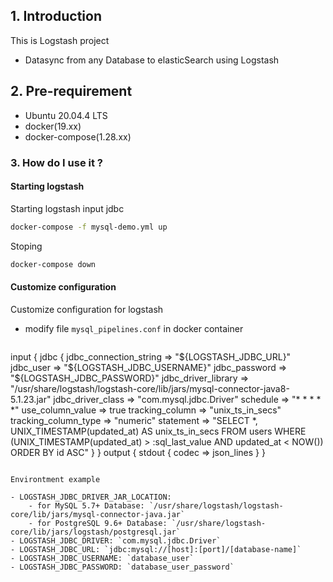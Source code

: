 
## 1. Introduction
This is Logstash project

- Datasync from any Database to elasticSearch using Logstash
## 2. Pre-requirement

- Ubuntu 20.04.4 LTS
- docker(19.xx)
- docker-compose(1.28.xx)


### 3. How do I use it ? ###

#### Starting logstash 

Starting logstash input jdbc

```bash
docker-compose -f mysql-demo.yml up
```

Stoping 

```bash
docker-compose down 
```

#### Customize configuration

Customize configuration for logstash

- modify file `mysql_pipelines.conf` in docker container

```yml

```
input {
    jdbc {
        jdbc_connection_string => "${LOGSTASH_JDBC_URL}"
        jdbc_user => "${LOGSTASH_JDBC_USERNAME}"
        jdbc_password => "${LOGSTASH_JDBC_PASSWORD}"
        jdbc_driver_library => "/usr/share/logstash/logstash-core/lib/jars/mysql-connector-java8-5.1.23.jar"
        jdbc_driver_class => "com.mysql.jdbc.Driver"
        schedule => "* * * * *"
        use_column_value => true
        tracking_column => "unix_ts_in_secs"
        tracking_column_type => "numeric"
        statement => "SELECT *, UNIX_TIMESTAMP(updated_at) AS unix_ts_in_secs FROM users WHERE (UNIX_TIMESTAMP(updated_at) > :sql_last_value AND updated_at < NOW()) ORDER BY id ASC"
    }
}
output {
    stdout { codec => json_lines }
}
```

Environtment example

- LOGSTASH_JDBC_DRIVER_JAR_LOCATION: 
    - for MySQL 5.7+ Database: `/usr/share/logstash/logstash-core/lib/jars/mysql-connector-java.jar`
    - for PostgreSQL 9.6+ Database: `/usr/share/logstash-core/lib/jars/logstash/postgresql.jar`
- LOGSTASH_JDBC_DRIVER: `com.mysql.jdbc.Driver`
- LOGSTASH_JDBC_URL: `jdbc:mysql://[host]:[port]/[database-name]`
- LOGSTASH_JDBC_USERNAME: `database_user`
- LOGSTASH_JDBC_PASSWORD: `database_user_password`



